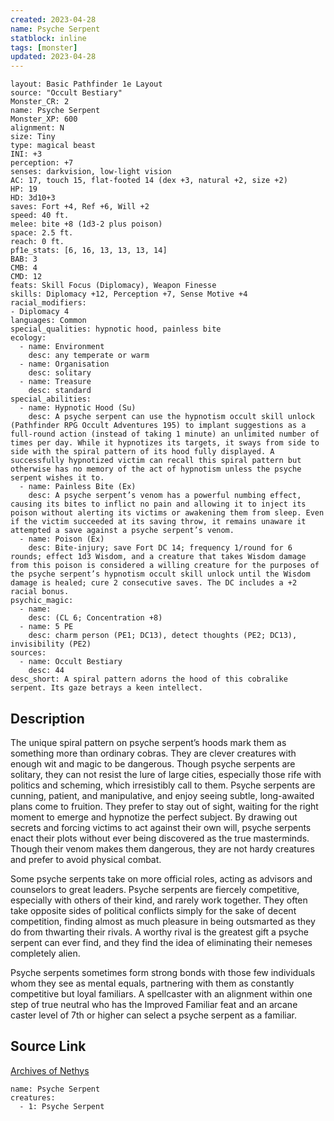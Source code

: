 ```yaml
---
created: 2023-04-28
name: Psyche Serpent
statblock: inline
tags: [monster]
updated: 2023-04-28
---
```

```statblock
layout: Basic Pathfinder 1e Layout
source: "Occult Bestiary"
Monster_CR: 2
name: Psyche Serpent
Monster_XP: 600
alignment: N
size: Tiny
type: magical beast
INI: +3
perception: +7
senses: darkvision, low-light vision
AC: 17, touch 15, flat-footed 14 (dex +3, natural +2, size +2)
HP: 19
HD: 3d10+3
saves: Fort +4, Ref +6, Will +2
speed: 40 ft.
melee: bite +8 (1d3-2 plus poison)
space: 2.5 ft.
reach: 0 ft.
pf1e_stats: [6, 16, 13, 13, 13, 14]
BAB: 3
CMB: 4
CMD: 12
feats: Skill Focus (Diplomacy), Weapon Finesse
skills: Diplomacy +12, Perception +7, Sense Motive +4
racial_modifiers:
- Diplomacy 4
languages: Common
special_qualities: hypnotic hood, painless bite
ecology:
  - name: Environment
    desc: any temperate or warm
  - name: Organisation
    desc: solitary
  - name: Treasure
    desc: standard
special_abilities:
  - name: Hypnotic Hood (Su)
    desc: A psyche serpent can use the hypnotism occult skill unlock (Pathfinder RPG Occult Adventures 195) to implant suggestions as a full-round action (instead of taking 1 minute) an unlimited number of times per day. While it hypnotizes its targets, it sways from side to side with the spiral pattern of its hood fully displayed. A successfully hypnotized victim can recall this spiral pattern but otherwise has no memory of the act of hypnotism unless the psyche serpent wishes it to.
  - name: Painless Bite (Ex)
    desc: A psyche serpent’s venom has a powerful numbing effect, causing its bites to inflict no pain and allowing it to inject its poison without alerting its victims or awakening them from sleep. Even if the victim succeeded at its saving throw, it remains unaware it attempted a save against a psyche serpent’s venom.
  - name: Poison (Ex)
    desc: Bite-injury; save Fort DC 14; frequency 1/round for 6 rounds; effect 1d3 Wisdom, and a creature that takes Wisdom damage from this poison is considered a willing creature for the purposes of the psyche serpent’s hypnotism occult skill unlock until the Wisdom damage is healed; cure 2 consecutive saves. The DC includes a +2 racial bonus.
psychic_magic:
  - name:
    desc: (CL 6; Concentration +8)
  - name: 5 PE
    desc: charm person (PE1; DC13), detect thoughts (PE2; DC13), invisibility (PE2)
sources:
  - name: Occult Bestiary
    desc: 44
desc_short: A spiral pattern adorns the hood of this cobralike serpent. Its gaze betrays a keen intellect.
```
## Description
The unique spiral pattern on psyche serpent’s hoods mark them as something more than ordinary cobras. They are clever creatures with enough wit and magic to be dangerous. Though psyche serpents are solitary, they can not resist the lure of large cities, especially those rife with politics and scheming, which irresistibly call to them. Psyche serpents are cunning, patient, and manipulative, and enjoy seeing subtle, long-awaited plans come to fruition. They prefer to stay out of sight, waiting for the right moment to emerge and hypnotize the perfect subject. By drawing out secrets and forcing victims to act against their own will, psyche serpents enact their plots without ever being discovered as the true masterminds. Though their venom makes them dangerous, they are not hardy creatures and prefer to avoid physical combat.

Some psyche serpents take on more official roles, acting as advisors and counselors to great leaders. Psyche serpents are fiercely competitive, especially with others of their kind, and rarely work together. They often take opposite sides of political conflicts simply for the sake of decent competition, finding almost as much pleasure in being outsmarted as they do from thwarting their rivals. A worthy rival is the greatest gift a psyche serpent can ever find, and they find the idea of eliminating their nemeses completely alien.

Psyche serpents sometimes form strong bonds with those few individuals whom they see as mental equals, partnering with them as constantly competitive but loyal familiars. A spellcaster with an alignment within one step of true neutral who has the Improved Familiar feat and an arcane caster level of 7th or higher can select a psyche serpent as a familiar.
## Source Link
[Archives of Nethys](https://aonprd.com/MonsterDisplay.aspx?ItemName=Psyche%20Serpent)
```encounter-table
name: Psyche Serpent
creatures:
  - 1: Psyche Serpent
```
